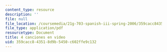 ```yaml
---
content_type: resource
description: ''
file: null
file_location: /coursemedia/21g-703-spanish-iii-spring-2006/359cacc843518d9b5450c602ffe9c132_MIT21G_703S06_canciones.pdf
file_type: application/pdf
resourcetype: Document
title: 4 canciones en video
uid: 359cacc8-4351-8d9b-5450-c602ffe9c132
---
```

